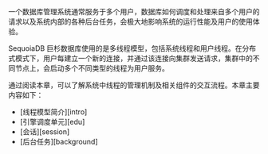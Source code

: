 [^_^]:
    线程模型
    作者：杨上德
    时间：20190313
    评审意见
    王涛：时间：
    许建辉：时间：
    市场部：时间：20190604

一个数据库管理系统通常服务于多个用户，数据库如何调度和处理来自多个用户的请求以及系统内部的各种后台任务，会极大地影响系统的运行性能及用户的使用体验。

SequoiaDB 巨杉数据库使用的是多线程模型，包括系统线程和用户线程。在分布式模式下，用户每建立一个新的连接，并通过该连接向集群发送请求，集群中的不同节点上，会启动多个不同类型的线程为用户服务。

通过阅读本章，可以了解系统中线程的管理机制及相关组件的交互流程。本章主要内容如下：

+ [线程模型简介][intro]
+ [引擎调度单元][edu]
+ [会话][session]
+ [后台任务][background]


[^_^]:
    本文使用到的所有链接及引用。
[intro]:manual/Distributed_Engine/Architecture/Thread_Model/intro.md
[edu]:manual/Distributed_Engine/Architecture/Thread_Model/edu.md
[session]:manual/Distributed_Engine/Architecture/Thread_Model/session.md
[background]:manual/Distributed_Engine/Architecture/Thread_Model/background.md
